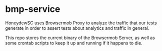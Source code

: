 # bmp-service

HoneydewSC uses Browsermob Proxy to analyze the traffic that our
tests generate in order to assert tests about analytics and traffic in
general.

This repo stores the current binary of the Browsermob Server, as well
as some crontab scripts to keep it up and running if it happens to
die.
